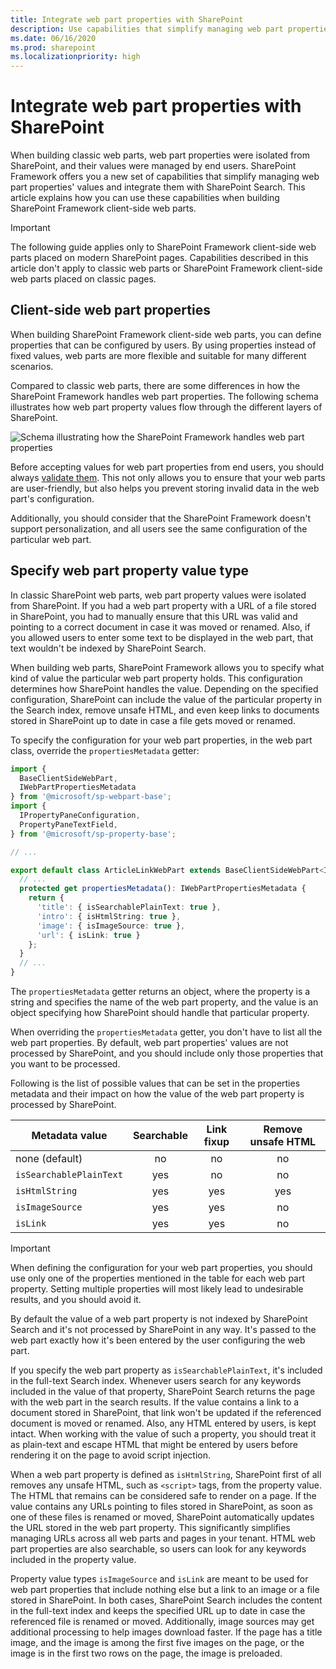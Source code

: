 ```yaml
---
title: Integrate web part properties with SharePoint
description: Use capabilities that simplify managing web part properties' values and integrate them with SharePoint Search when building SharePoint Framework client-side web parts.
ms.date: 06/16/2020
ms.prod: sharepoint
ms.localizationpriority: high
---
```


# Integrate web part properties with SharePoint

When building classic web parts, web part properties were isolated from SharePoint, and their values were managed by end users. SharePoint Framework offers you a new set of capabilities that simplify managing web part properties' values and integrate them with SharePoint Search. This article explains how you can use these capabilities when building SharePoint Framework client-side web parts.

> [!IMPORTANT]
> The following guide applies only to SharePoint Framework client-side web parts placed on modern SharePoint pages. Capabilities described in this article don't apply to classic web parts or SharePoint Framework client-side web parts placed on classic pages.

## Client-side web part properties

When building SharePoint Framework client-side web parts, you can define properties that can be configured by users. By using properties instead of fixed values, web parts are more flexible and suitable for many different scenarios.

Compared to classic web parts, there are some differences in how the SharePoint Framework handles web part properties. The following schema illustrates how web part property values flow through the different layers of SharePoint.

![Schema illustrating how the SharePoint Framework handles web part properties](../../../images/integrate-webpart-properties-schema.png)

Before accepting values for web part properties from end users, you should always [validate them](./validate-web-part-property-values.md). This not only allows you to ensure that your web parts are user-friendly, but also helps you prevent storing invalid data in the web part's configuration.

Additionally, you should consider that the SharePoint Framework doesn't support personalization, and all users see the same configuration of the particular web part.

## Specify web part property value type

In classic SharePoint web parts, web part property values were isolated from SharePoint. If you had a web part property with a URL of a file stored in SharePoint, you had to manually ensure that this URL was valid and pointing to a correct document in case it was moved or renamed. Also, if you allowed users to enter some text to be displayed in the web part, that text wouldn't be indexed by SharePoint Search.

When building web parts, SharePoint Framework allows you to specify what kind of value the particular web part property holds. This configuration determines how SharePoint handles the value. Depending on the specified configuration, SharePoint can include the value of the particular property in the Search index, remove unsafe HTML, and even keep links to documents stored in SharePoint up to date in case a file gets moved or renamed.

To specify the configuration for your web part properties, in the web part class, override the `propertiesMetadata` getter:

```typescript
import {
  BaseClientSideWebPart,
  IWebPartPropertiesMetadata
} from '@microsoft/sp-webpart-base';
import {
  IPropertyPaneConfiguration,
  PropertyPaneTextField,
} from '@microsoft/sp-property-base';

// ...

export default class ArticleLinkWebPart extends BaseClientSideWebPart<IArticleLinkWebPartProps> {
  // ...
  protected get propertiesMetadata(): IWebPartPropertiesMetadata {
    return {
      'title': { isSearchablePlainText: true },
      'intro': { isHtmlString: true },
      'image': { isImageSource: true },
      'url': { isLink: true }
    };
  }
  // ...
}
```

The `propertiesMetadata` getter returns an object, where the property is a string and specifies the name of the web part property, and the value is an object specifying how SharePoint should handle that particular property.

When overriding the `propertiesMetadata` getter, you don't have to list all the web part properties. By default, web part properties' values are not processed by SharePoint, and you should include only those properties that you want to be processed.

Following is the list of possible values that can be set in the properties metadata and their impact on how the value of the web part property is processed by SharePoint.

Metadata value|Searchable|Link fixup|Remove unsafe HTML
--------------|:--------:|:--------:|:----------------:
none (default)|no|no|no
`isSearchablePlainText`|yes|no|no
`isHtmlString`|yes|yes|yes
`isImageSource`|yes|yes|no
`isLink`|yes|yes|no

> [!IMPORTANT]
> When defining the configuration for your web part properties, you should use only one of the properties mentioned in the table for each web part property. Setting multiple properties will most likely lead to undesirable results, and you should avoid it.

By default the value of a web part property is not indexed by SharePoint Search and it's not processed by SharePoint in any way. It's passed to the web part exactly how it's been entered by the user configuring the web part.

If you specify the web part property as `isSearchablePlainText`, it's included in the full-text Search index. Whenever users search for any keywords included in the value of that property, SharePoint Search returns the page with the web part in the search results. If the value contains a link to a document stored in SharePoint, that link won't be updated if the referenced document is moved or renamed. Also, any HTML entered by users, is kept intact. When working with the value of such a property, you should treat it as plain-text and escape HTML that might be entered by users before rendering it on the page to avoid script injection.

When a web part property is defined as `isHtmlString`, SharePoint first of all removes any unsafe HTML, such as `<script>` tags, from the property value. The HTML that remains can be considered safe to render on a page. If the value contains any URLs pointing to files stored in SharePoint, as soon as one of these files is renamed or moved, SharePoint automatically updates the URL stored in the web part property. This significantly simplifies managing URLs across all web parts and pages in your tenant. HTML web part properties are also searchable, so users can look for any keywords included in the property value.

Property value types `isImageSource` and `isLink` are meant to be used for web part properties that include nothing else but a link to an image or a file stored in SharePoint. In both cases, SharePoint Search includes the content in the full-text index and keeps the specified URL up to date in case the referenced file is renamed or moved. Additionally, image sources may get additional processing to help images download faster. If the page has a title image, and the image is among the first five images on the page, or the image is in the first two rows on the page, the image is preloaded.
